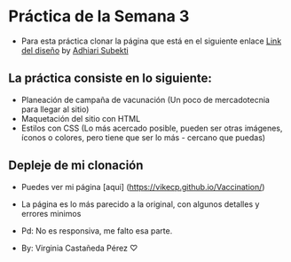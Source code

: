 # Práctica de la Semana 3
- Para esta práctica clonar la página que está en el siguiente enlace [Link del diseño](https://github.com/LaunchX-InnovaccionVirtual/FrontEnd-Mision/blob/main/03%20-%20CSS/practica/landingVacunaci%C3%B3n.png) by [Adhiari Subekti](https://dribbble.com/Adhiari_is)

## La práctica consiste en lo siguiente:
- Planeación de campaña de vacunación (Un poco de mercadotecnia para llegar al sitio)
- Maquetación del sitio con HTML
- Estilos con CSS (Lo más acercado posible, pueden ser otras imágenes, íconos o colores, pero tiene que ser lo más - cercano que puedas)

## Depleje de mi clonación
- Puedes ver mi página [aqui] (https://vikecp.github.io/Vaccination/)
- La página es lo más parecido a la original, con algunos detalles y errores minimos
- Pd: No es responsiva, me falto esa parte.

- By: Virginia Castañeda Pérez ♡